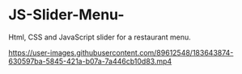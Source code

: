 # JS-Slider-Menu-
Html, CSS and JavaScript slider for a restaurant menu.

https://user-images.githubusercontent.com/89612548/183643874-630597ba-5845-421a-b07a-7a446cb10d83.mp4



